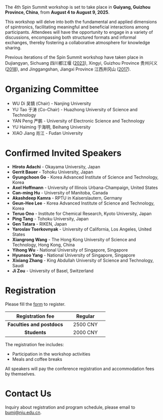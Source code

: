 The 4th Spin Summit workshop is set to take place in **Guiyang, Guizhou Province, China**, from **August 4 to August 9, 2025**. 

This workshop will delve into both the fundamental and applied dimensions of spintronics, facilitating meaningful and beneficial interactions among participants. Attendees will have the opportunity to engage in a variety of discussions, encompassing both structured formats and informal exchanges, thereby fostering a collaborative atmosphere for knowledge sharing. 

Previous iterations of the Spin Summit workshop have taken place in Dujiangyan, Sichuang 四川都江堰 ([2023](../index_2023.html)), Xingyi, Guizhou Province 贵州兴义 ([2018](../2018/index.html)), and Jinggangshan, Jiangxi Province 江西井冈山 ([2017](../2017/index.html)).

# Organizing Committee

- WU Di 吴镝 (Chair) - Nanjing University
- YU Tao 于涛 (Co-Chair) - Huazhong University of Science and Technology 
- YAN Peng 严鹏 - University of Electronic Science and Technology
- YU Haiming 于海明, Beihang University
- XIAO Jiang 肖江 - Fudan University

# Confirmed Invited Speakers

- **Hiroto Adachi** - Okayama University, Japan
- **Gerrit Bauer** - Tohoku University, Japan
- **Gyungchoon Go** - Korea Advanced Institute of Science and Technology, Korea
- **Axel Hoffmann** - University of Illinois Urbana-Champaign, United States
- **Can-ming Hu** - University of Manitoba, Canada
- **Akashdeep Kamra** - RPTU in Kaiserslautern, Germany
- **Geun-Hee Lee** - Korea Advanced Institute of Science and Technology, Korea
- **Teruo Ono** - Institute for Chemical Research, Kyoto University, Japan
- **Ping Tang** - Tohoku University, Japan
- **Gen Tatara** - RIKEN, Japan
- **Yaroslav Tserkovnyak** - University of California, Los Angeles, United States
- **Xiangrong Wang** - The Hong Kong University of Science and Technology, Hong Kong, China
- **Yihong Wu** - National University of Singapore, Singapore
- **Hyunsoo Yang** - National University of Singapore, Singapore
- **Xixiang Zhang** - King Abdullah University of Science and Technology, Saudi
- **Ji Zou** - University of Basel, Switzerland

# Registration

Please fill the [form](https://table.nju.edu.cn/dtable/forms/97e0163d-7a28-4907-a291-fe5c63a3c677/) to register.

| **Registration fee** | **Regular** |
| :---: | :------: |
| **Faculties and postdocs** | &nbsp;&nbsp;&nbsp; 2500 CNY &nbsp;&nbsp;&nbsp; |
| **Students** | &nbsp;&nbsp;&nbsp; 2000 CNY &nbsp;&nbsp;&nbsp; |

The registration fee includes:
- Participation in the workshop activities
- Meals and coffee breaks

All speakers will pay the conference registration and accommodation fees by themselves. <!-- If your family members want to have meals, it is 260 CNY per day per person. -->

# Contact Us
Inquiry about registration and program schedule, please email to <bumj@nju.edu.cn>.
